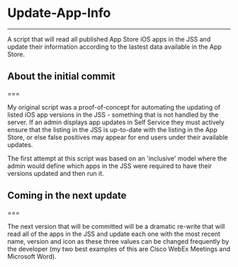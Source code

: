 # Update-App-Info #
---

A script that will read all published App Store iOS apps in the JSS and update their information according to the lastest data available in the App Store.

## About the initial commit ##
===

My original script was a proof-of-concept for automating the updating of listed iOS app versions in the JSS - something that is not handled by the server. If an admin displays app updates in Self Service they must actively ensure that the listing in the JSS is up-to-date with the listing in the App Store, or else false positives may appear for end users under their available updates.

The first attempt at this script was based on an 'inclusive' model where the admin would define which apps in the JSS were required to have their versions updated and then run it.

## Coming in the next update ##
===

The next version that will be committed will be a dramatic re-write that will read all of the apps in the JSS and update each one with the most recent name, version and icon as these three values can be changed frequently by the developer (my two best examples of this are Cisco WebEx Meetings and Microsoft Word).